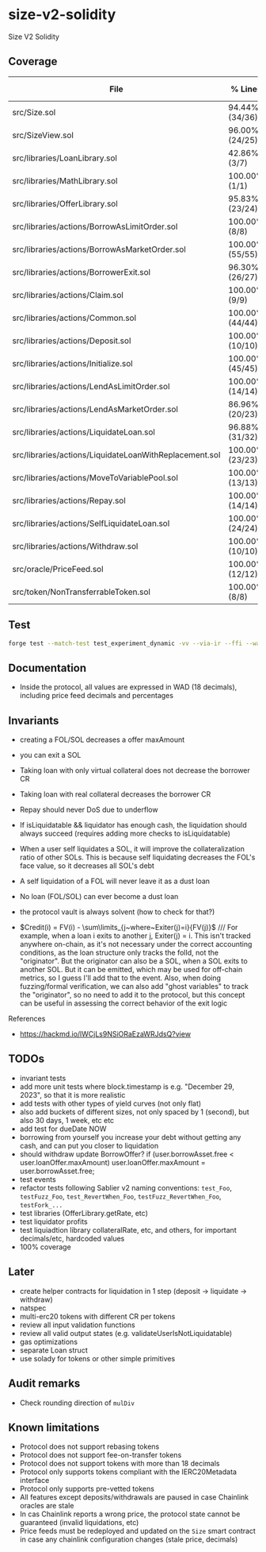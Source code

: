 # size-v2-solidity

Size V2 Solidity

## Coverage

<!-- BEGIN_COVERAGE -->
| File                                                   | % Lines          | % Statements      | % Branches       | % Funcs          |
|--------------------------------------------------------|------------------|-------------------|------------------|------------------|
| src/Size.sol                                           | 94.44% (34/36)   | 94.44% (34/36)    | 100.00% (0/0)    | 100.00% (15/15)  |
| src/SizeView.sol                                       | 96.00% (24/25)   | 97.14% (34/35)    | 100.00% (0/0)    | 95.65% (22/23)   |
| src/libraries/LoanLibrary.sol                          | 42.86% (3/7)     | 35.71% (5/14)     | 100.00% (0/0)    | 60.00% (3/5)     |
| src/libraries/MathLibrary.sol                          | 100.00% (1/1)    | 100.00% (3/3)     | 100.00% (0/0)    | 100.00% (1/1)    |
| src/libraries/OfferLibrary.sol                         | 95.83% (23/24)   | 97.78% (44/45)    | 87.50% (7/8)     | 100.00% (5/5)    |
| src/libraries/actions/BorrowAsLimitOrder.sol           | 100.00% (8/8)    | 100.00% (10/10)   | 100.00% (6/6)    | 100.00% (2/2)    |
| src/libraries/actions/BorrowAsMarketOrder.sol          | 100.00% (55/55)  | 100.00% (71/71)   | 86.36% (19/22)   | 100.00% (4/4)    |
| src/libraries/actions/BorrowerExit.sol                 | 96.30% (26/27)   | 97.06% (33/34)    | 70.00% (7/10)    | 100.00% (2/2)    |
| src/libraries/actions/Claim.sol                        | 100.00% (9/9)    | 100.00% (10/10)   | 75.00% (3/4)     | 100.00% (2/2)    |
| src/libraries/actions/Common.sol                       | 100.00% (44/44)  | 100.00% (65/65)   | 100.00% (16/16)  | 100.00% (13/13)  |
| src/libraries/actions/Deposit.sol                      | 100.00% (10/10)  | 100.00% (17/17)   | 100.00% (4/4)    | 100.00% (2/2)    |
| src/libraries/actions/Initialize.sol                   | 100.00% (45/45)  | 85.45% (47/55)    | 100.00% (32/32)  | 100.00% (2/2)    |
| src/libraries/actions/LendAsLimitOrder.sol             | 100.00% (14/14)  | 100.00% (17/17)   | 91.67% (11/12)   | 100.00% (2/2)    |
| src/libraries/actions/LendAsMarketOrder.sol            | 86.96% (20/23)   | 89.29% (25/28)    | 62.50% (5/8)     | 100.00% (2/2)    |
| src/libraries/actions/LiquidateLoan.sol                | 96.88% (31/32)   | 97.37% (37/38)    | 62.50% (5/8)     | 100.00% (2/2)    |
| src/libraries/actions/LiquidateLoanWithReplacement.sol | 100.00% (23/23)  | 100.00% (26/26)   | 50.00% (2/4)     | 100.00% (2/2)    |
| src/libraries/actions/MoveToVariablePool.sol           | 100.00% (13/13)  | 100.00% (16/16)   | 66.67% (4/6)     | 100.00% (2/2)    |
| src/libraries/actions/Repay.sol                        | 100.00% (14/14)  | 100.00% (14/14)   | 75.00% (6/8)     | 100.00% (2/2)    |
| src/libraries/actions/SelfLiquidateLoan.sol            | 100.00% (24/24)  | 100.00% (28/28)   | 70.00% (7/10)    | 100.00% (2/2)    |
| src/libraries/actions/Withdraw.sol                     | 100.00% (10/10)  | 100.00% (17/17)   | 100.00% (4/4)    | 100.00% (2/2)    |
| src/oracle/PriceFeed.sol                               | 100.00% (12/12)  | 100.00% (21/21)   | 100.00% (8/8)    | 100.00% (3/3)    |
| src/token/NonTransferrableToken.sol                    | 100.00% (8/8)    | 100.00% (9/9)     | 100.00% (0/0)    | 100.00% (6/6)    |
<!-- END_COVERAGE -->

## Test

```bash
forge test --match-test test_experiment_dynamic -vv --via-ir --ffi --watch
```

## Documentation

- Inside the protocol, all values are expressed in WAD (18 decimals), including price feed decimals and percentages

## Invariants

- creating a FOL/SOL decreases a offer maxAmount
- you can exit a SOL
- Taking loan with only virtual collateral does not decrease the borrower CR
- Taking loan with real collateral decreases the borrower CR

- Repay should never DoS due to underflow
- If isLiquidatable && liquidator has enough cash, the liquidation should always succeed (requires adding more checks to isLiquidatable)
- When a user self liquidates a SOL, it will improve the collateralization ratio of other SOLs. This is because self liquidating decreases the FOL's face value, so it decreases all SOL's debt
- A self liquidation of a FOL will never leave it as a dust loan
- No loan (FOL/SOL) can ever become a dust loan
- the protocol vault is always solvent (how to check for that?)
- $Credit(i) = FV(i) - \sum\limits_{j~where~Exiter(j)=i}{FV(j)}$ /// For example, when a loan i exits to another j, Exiter(j) = i. This isn't tracked anywhere on-chain, as it's not necessary under the correct accounting conditions, as the loan structure only tracks the folId, not the "originator". But the originator can also be a SOL, when a SOL exits to another SOL. But it can be emitted, which may be used for off-chain metrics, so I guess I'll add that to the event. Also, when doing fuzzing/formal verification, we can also add "ghost variables" to track the "originator", so no need to add it to the protocol, but this concept can be useful in assessing the correct behavior of the exit logic

References

- <https://hackmd.io/lWCjLs9NSiORaEzaWRJdsQ?view>

## TODOs

- invariant tests
- add more unit tests where block.timestamp is e.g. "December 29, 2023", so that it is more realistic
- add tests with other types of yield curves (not only flat)
- also add buckets of different sizes, not only spaced by 1 (second), but also 30 days, 1 week, etc etc
- add test for dueDate NOW
- borrowing from yourself you increase your debt without getting any cash, and can put you closer to liquidation
- should withdraw update BorrowOffer? if (user.borrowAsset.free < user.loanOffer.maxAmount) user.loanOffer.maxAmount = user.borrowAsset.free;
- test events
- refactor tests following Sablier v2 naming conventions: `test_Foo`, `testFuzz_Foo`, `test_RevertWhen_Foo`, `testFuzz_RevertWhen_Foo`, `testFork_...`
- test libraries (OfferLibrary.getRate, etc)
- test liquidator profits
- test liquiadtion library collateralRate, etc, and others, for important decimals/etc, hardcoded values
- 100% coverage

## Later

- create helper contracts for liquidation in 1 step (deposit -> liquidate -> withdraw)
- natspec
- multi-erc20 tokens with different CR per tokens
- review all input validation functions
- review all valid output states (e.g. validateUserIsNotLiquidatable)
- gas optimizations
- separate Loan struct
- use solady for tokens or other simple primitives

## Audit remarks

- Check rounding direction of `mulDiv`

## Known limitations

- Protocol does not support rebasing tokens
- Protocol does not support fee-on-transfer tokens
- Protocol does not support tokens with more than 18 decimals
- Protocol only supports tokens compliant with the IERC20Metadata interface
- Protocol only supports pre-vetted tokens
- All features except deposits/withdrawals are paused in case Chainlink oracles are stale
- In cas Chainlink reports a wrong price, the protocol state cannot be guaranteed (invalid liquidations, etc)
- Price feeds must be redeployed and updated on the `Size` smart contract in case any chainlink configuration changes (stale price, decimals)
